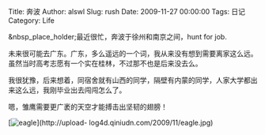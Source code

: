 Title: 奔波
Author: alswl
Slug: rush
Date: 2009-11-27 00:00:00
Tags: 日记
Category: Life

&nbsp_place_holder;最近很忙，奔波于徐州和南京之间，hunt for job.

未来很可能去广东。广东，多么遥远的一个词，我从来没有想到需要离家这么远。虽然当时高考志愿有一个实在桂林，不过那不也是后来没去么。

我很犹豫，后来想着，同宿舍就有山西的同学，隔壁有内蒙的同学，人家大学都出来这么远，我刚毕业出去闯闯怎么了。

嗯，雏鹰需要更广袤的天空才能搏击出坚韧的翅膀！

[![eagle](https://ohsolnxaa.qnssl.comm/2009/11/eagle.jpg)](http://upload-
log4d.qiniudn.com/2009/11/eagle.jpg)

